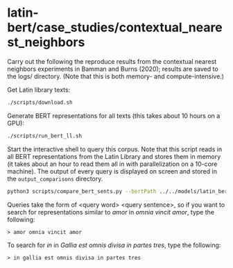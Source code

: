 # latin-bert/case\_studies/contextual\_nearest\_neighbors

Carry out the following the reproduce results from the contextual nearest neighbors experiments in Bamman and Burns (2020); results are saved to the logs/ directory.  (Note that this is both memory- and compute-intensive.)


Get Latin library texts:

```sh
./scripts/download.sh
```

Generate BERT representations for all texts (this takes about 10 hours on a GPU):

```sh
./scripts/run_bert_ll.sh
```

Start the interactive shell to query this corpus.  Note that this script reads in all BERT representations from the Latin Library and stores them in memory (it takes about an hour to read them all in with parallelization on a 10-core machine). The output of every query is displayed on screen and stored in the `output_comparisons` directory. 

```sh
python3 scripts/compare_bert_sents.py --bertPath ../../models/latin_bert --tokenizerPath ../../models/subword_tokenizer_latin/latin.subword.encoder -i data/latin_library_bert -o output_comparisons/
```

Queries take the form of \<query word\> \<query sentence\>, so if you want to search for representations similar to *amor* in *omnia vincit amor*, type the following:

```
> amor omnia vincit amor
```

To search for *in* in *Gallia est omnis divisa in partes tres*, type the following:

```
> in gallia est omnis divisa in partes tres
```

